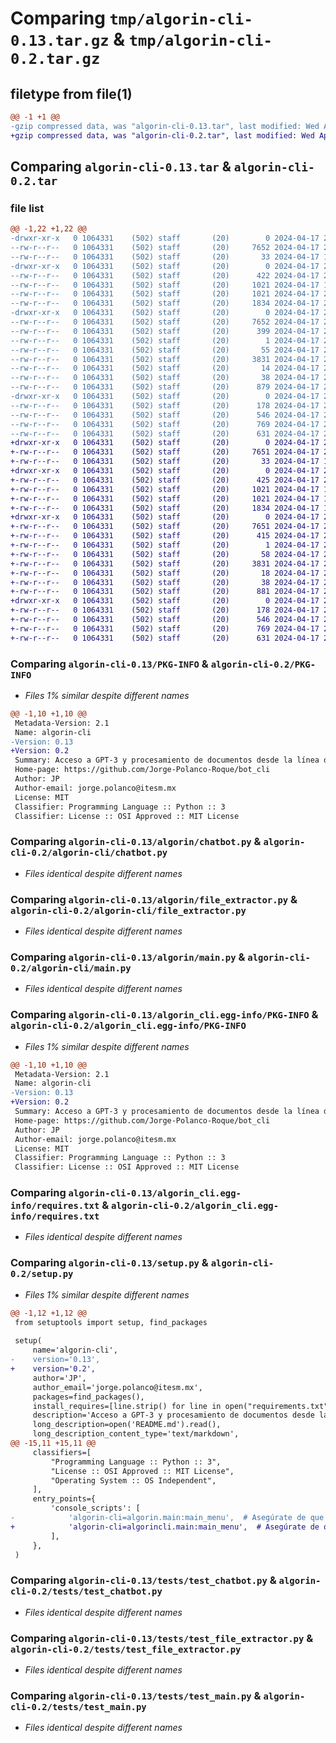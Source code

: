 # Comparing `tmp/algorin-cli-0.13.tar.gz` & `tmp/algorin-cli-0.2.tar.gz`

## filetype from file(1)

```diff
@@ -1 +1 @@
-gzip compressed data, was "algorin-cli-0.13.tar", last modified: Wed Apr 17 22:05:41 2024, max compression
+gzip compressed data, was "algorin-cli-0.2.tar", last modified: Wed Apr 17 21:55:16 2024, max compression
```

## Comparing `algorin-cli-0.13.tar` & `algorin-cli-0.2.tar`

### file list

```diff
@@ -1,22 +1,22 @@
-drwxr-xr-x   0 1064331    (502) staff       (20)        0 2024-04-17 22:05:41.359758 algorin-cli-0.13/
--rw-r--r--   0 1064331    (502) staff       (20)     7652 2024-04-17 22:05:41.358962 algorin-cli-0.13/PKG-INFO
--rw-r--r--   0 1064331    (502) staff       (20)       33 2024-04-17 19:58:47.000000 algorin-cli-0.13/README.md
-drwxr-xr-x   0 1064331    (502) staff       (20)        0 2024-04-17 22:05:41.337471 algorin-cli-0.13/algorin/
--rw-r--r--   0 1064331    (502) staff       (20)      422 2024-04-17 22:05:22.000000 algorin-cli-0.13/algorin/__init__.py
--rw-r--r--   0 1064331    (502) staff       (20)     1021 2024-04-17 18:41:07.000000 algorin-cli-0.13/algorin/chatbot.py
--rw-r--r--   0 1064331    (502) staff       (20)     1021 2024-04-17 22:04:49.000000 algorin-cli-0.13/algorin/file_extractor.py
--rw-r--r--   0 1064331    (502) staff       (20)     1834 2024-04-17 22:04:58.000000 algorin-cli-0.13/algorin/main.py
-drwxr-xr-x   0 1064331    (502) staff       (20)        0 2024-04-17 22:05:41.342613 algorin-cli-0.13/algorin_cli.egg-info/
--rw-r--r--   0 1064331    (502) staff       (20)     7652 2024-04-17 22:05:41.000000 algorin-cli-0.13/algorin_cli.egg-info/PKG-INFO
--rw-r--r--   0 1064331    (502) staff       (20)      399 2024-04-17 22:05:41.000000 algorin-cli-0.13/algorin_cli.egg-info/SOURCES.txt
--rw-r--r--   0 1064331    (502) staff       (20)        1 2024-04-17 22:05:41.000000 algorin-cli-0.13/algorin_cli.egg-info/dependency_links.txt
--rw-r--r--   0 1064331    (502) staff       (20)       55 2024-04-17 22:05:41.000000 algorin-cli-0.13/algorin_cli.egg-info/entry_points.txt
--rw-r--r--   0 1064331    (502) staff       (20)     3831 2024-04-17 22:05:41.000000 algorin-cli-0.13/algorin_cli.egg-info/requires.txt
--rw-r--r--   0 1064331    (502) staff       (20)       14 2024-04-17 22:05:41.000000 algorin-cli-0.13/algorin_cli.egg-info/top_level.txt
--rw-r--r--   0 1064331    (502) staff       (20)       38 2024-04-17 22:05:41.359870 algorin-cli-0.13/setup.cfg
--rw-r--r--   0 1064331    (502) staff       (20)      879 2024-04-17 22:05:31.000000 algorin-cli-0.13/setup.py
-drwxr-xr-x   0 1064331    (502) staff       (20)        0 2024-04-17 22:05:41.350477 algorin-cli-0.13/tests/
--rw-r--r--   0 1064331    (502) staff       (20)      178 2024-04-17 20:21:38.000000 algorin-cli-0.13/tests/__init__.py
--rw-r--r--   0 1064331    (502) staff       (20)      546 2024-04-17 20:22:40.000000 algorin-cli-0.13/tests/test_chatbot.py
--rw-r--r--   0 1064331    (502) staff       (20)      769 2024-04-17 20:22:47.000000 algorin-cli-0.13/tests/test_file_extractor.py
--rw-r--r--   0 1064331    (502) staff       (20)      631 2024-04-17 20:22:52.000000 algorin-cli-0.13/tests/test_main.py
+drwxr-xr-x   0 1064331    (502) staff       (20)        0 2024-04-17 21:55:16.686299 algorin-cli-0.2/
+-rw-r--r--   0 1064331    (502) staff       (20)     7651 2024-04-17 21:55:16.684052 algorin-cli-0.2/PKG-INFO
+-rw-r--r--   0 1064331    (502) staff       (20)       33 2024-04-17 19:58:47.000000 algorin-cli-0.2/README.md
+drwxr-xr-x   0 1064331    (502) staff       (20)        0 2024-04-17 21:55:16.662564 algorin-cli-0.2/algorin-cli/
+-rw-r--r--   0 1064331    (502) staff       (20)      425 2024-04-17 20:22:58.000000 algorin-cli-0.2/algorin-cli/__init__.py
+-rw-r--r--   0 1064331    (502) staff       (20)     1021 2024-04-17 18:41:07.000000 algorin-cli-0.2/algorin-cli/chatbot.py
+-rw-r--r--   0 1064331    (502) staff       (20)     1021 2024-04-17 18:41:17.000000 algorin-cli-0.2/algorin-cli/file_extractor.py
+-rw-r--r--   0 1064331    (502) staff       (20)     1834 2024-04-17 18:41:13.000000 algorin-cli-0.2/algorin-cli/main.py
+drwxr-xr-x   0 1064331    (502) staff       (20)        0 2024-04-17 21:55:16.669851 algorin-cli-0.2/algorin_cli.egg-info/
+-rw-r--r--   0 1064331    (502) staff       (20)     7651 2024-04-17 21:55:16.000000 algorin-cli-0.2/algorin_cli.egg-info/PKG-INFO
+-rw-r--r--   0 1064331    (502) staff       (20)      415 2024-04-17 21:55:16.000000 algorin-cli-0.2/algorin_cli.egg-info/SOURCES.txt
+-rw-r--r--   0 1064331    (502) staff       (20)        1 2024-04-17 21:55:16.000000 algorin-cli-0.2/algorin_cli.egg-info/dependency_links.txt
+-rw-r--r--   0 1064331    (502) staff       (20)       58 2024-04-17 21:55:16.000000 algorin-cli-0.2/algorin_cli.egg-info/entry_points.txt
+-rw-r--r--   0 1064331    (502) staff       (20)     3831 2024-04-17 21:55:16.000000 algorin-cli-0.2/algorin_cli.egg-info/requires.txt
+-rw-r--r--   0 1064331    (502) staff       (20)       18 2024-04-17 21:55:16.000000 algorin-cli-0.2/algorin_cli.egg-info/top_level.txt
+-rw-r--r--   0 1064331    (502) staff       (20)       38 2024-04-17 21:55:16.686416 algorin-cli-0.2/setup.cfg
+-rw-r--r--   0 1064331    (502) staff       (20)      881 2024-04-17 21:55:05.000000 algorin-cli-0.2/setup.py
+drwxr-xr-x   0 1064331    (502) staff       (20)        0 2024-04-17 21:55:16.673756 algorin-cli-0.2/tests/
+-rw-r--r--   0 1064331    (502) staff       (20)      178 2024-04-17 20:21:38.000000 algorin-cli-0.2/tests/__init__.py
+-rw-r--r--   0 1064331    (502) staff       (20)      546 2024-04-17 20:22:40.000000 algorin-cli-0.2/tests/test_chatbot.py
+-rw-r--r--   0 1064331    (502) staff       (20)      769 2024-04-17 20:22:47.000000 algorin-cli-0.2/tests/test_file_extractor.py
+-rw-r--r--   0 1064331    (502) staff       (20)      631 2024-04-17 20:22:52.000000 algorin-cli-0.2/tests/test_main.py
```

### Comparing `algorin-cli-0.13/PKG-INFO` & `algorin-cli-0.2/PKG-INFO`

 * *Files 1% similar despite different names*

```diff
@@ -1,10 +1,10 @@
 Metadata-Version: 2.1
 Name: algorin-cli
-Version: 0.13
+Version: 0.2
 Summary: Acceso a GPT-3 y procesamiento de documentos desde la línea de comandos.
 Home-page: https://github.com/Jorge-Polanco-Roque/bot_cli
 Author: JP
 Author-email: jorge.polanco@itesm.mx
 License: MIT
 Classifier: Programming Language :: Python :: 3
 Classifier: License :: OSI Approved :: MIT License
```

### Comparing `algorin-cli-0.13/algorin/chatbot.py` & `algorin-cli-0.2/algorin-cli/chatbot.py`

 * *Files identical despite different names*

### Comparing `algorin-cli-0.13/algorin/file_extractor.py` & `algorin-cli-0.2/algorin-cli/file_extractor.py`

 * *Files identical despite different names*

### Comparing `algorin-cli-0.13/algorin/main.py` & `algorin-cli-0.2/algorin-cli/main.py`

 * *Files identical despite different names*

### Comparing `algorin-cli-0.13/algorin_cli.egg-info/PKG-INFO` & `algorin-cli-0.2/algorin_cli.egg-info/PKG-INFO`

 * *Files 1% similar despite different names*

```diff
@@ -1,10 +1,10 @@
 Metadata-Version: 2.1
 Name: algorin-cli
-Version: 0.13
+Version: 0.2
 Summary: Acceso a GPT-3 y procesamiento de documentos desde la línea de comandos.
 Home-page: https://github.com/Jorge-Polanco-Roque/bot_cli
 Author: JP
 Author-email: jorge.polanco@itesm.mx
 License: MIT
 Classifier: Programming Language :: Python :: 3
 Classifier: License :: OSI Approved :: MIT License
```

### Comparing `algorin-cli-0.13/algorin_cli.egg-info/requires.txt` & `algorin-cli-0.2/algorin_cli.egg-info/requires.txt`

 * *Files identical despite different names*

### Comparing `algorin-cli-0.13/setup.py` & `algorin-cli-0.2/setup.py`

 * *Files 1% similar despite different names*

```diff
@@ -1,12 +1,12 @@
 from setuptools import setup, find_packages
 
 setup(
     name='algorin-cli',
-    version='0.13',
+    version='0.2',
     author='JP',
     author_email='jorge.polanco@itesm.mx',
     packages=find_packages(),
     install_requires=[line.strip() for line in open("requirements.txt", "r").readlines()],
     description='Acceso a GPT-3 y procesamiento de documentos desde la línea de comandos.',
     long_description=open('README.md').read(),
     long_description_content_type='text/markdown', 
@@ -15,11 +15,11 @@
     classifiers=[
         "Programming Language :: Python :: 3",
         "License :: OSI Approved :: MIT License",
         "Operating System :: OS Independent",
     ],
     entry_points={
         'console_scripts': [
-            'algorin-cli=algorin.main:main_menu',  # Asegúrate de que el path aquí es correcto
+            'algorin-cli=algorincli.main:main_menu',  # Asegúrate de que el path aquí es correcto
         ],
     },
 )
```

### Comparing `algorin-cli-0.13/tests/test_chatbot.py` & `algorin-cli-0.2/tests/test_chatbot.py`

 * *Files identical despite different names*

### Comparing `algorin-cli-0.13/tests/test_file_extractor.py` & `algorin-cli-0.2/tests/test_file_extractor.py`

 * *Files identical despite different names*

### Comparing `algorin-cli-0.13/tests/test_main.py` & `algorin-cli-0.2/tests/test_main.py`

 * *Files identical despite different names*

